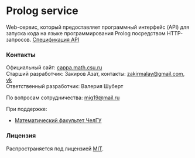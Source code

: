 # Prolog service
Web-сервис, который предоставляет программный интерфейс (API) для запуска кода на языке программирования Prolog посредством HTTP-запросов. 
[Спецификация API](docs/specification.md)

### Контакты
Официальный сайт: [cappa.math.csu.ru](http://cappa.math.csu.ru/)  \
Старший разработчик: Закиров Азат, контакты: zakirmalay@gmail.com, [vk](https://vk.com/60braids)  \
Ответственный разработчик: Валерия Шуберт

По вопросам сотрудничества: mig19@mail.ru

При поддержке:
 * [Математический факультет ЧелГУ](http://math.csu.ru)

### Лицензия
Распространяется под лицензией [MIT](LICENSE).